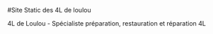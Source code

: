 #Site Static des 4L de loulou

4L de Loulou - Spécialiste préparation, restauration et réparation 4L
